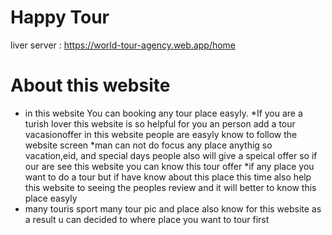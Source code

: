 # Happy Tour
liver server : https://world-tour-agency.web.app/home

# About this website 
* in this website You can booking any tour place easyly. 
*If you are a turish lover this website is so helpful for you an person add a tour vacasionoffer in this website people are easyly know to follow the website screen
*man can not do focus any place anythig so vacation,eid, and special days people also will give a speical offer so if our are see this website you can know this tour offer
*if any place you want to do a tour but if have know about this place this time also help this website to seeing the peoples review and it will better to know this place easyly
* many touris sport many tour pic and place also know for this website as a result u can decided to where place you want to tour first
